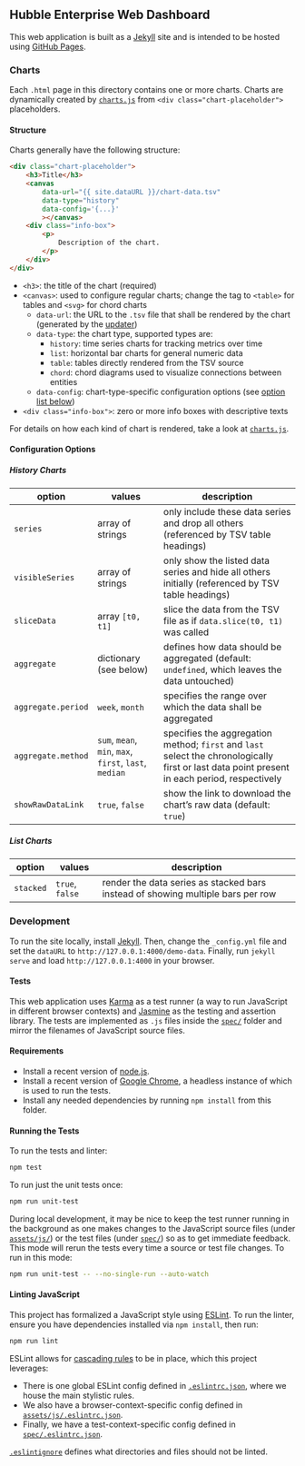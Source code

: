 ## Hubble Enterprise Web Dashboard

This web application is built as a [Jekyll](https://jekyllrb.com/) site and is intended to be hosted using [GitHub Pages](https://pages.github.com/).

### Charts

Each `.html` page in this directory contains one or more charts.
Charts are dynamically created by [`charts.js`](assets/js/charts.js) from `<div class="chart-placeholder">` placeholders.

#### Structure

Charts generally have the following structure:

```html
<div class="chart-placeholder">
	<h3>Title</h3>
	<canvas
		data-url="{{ site.dataURL }}/chart-data.tsv"
		data-type="history"
		data-config='{...}'
		></canvas>
	<div class="info-box">
		<p>
			Description of the chart.
		</p>
	</div>
</div>
```

- `<h3>`: the title of the chart (required)
- `<canvas>`: used to configure regular charts; change the tag to `<table>` for tables and `<svg>` for chord charts
  - `data-url`: the URL to the `.tsv` file that shall be rendered by the chart (generated by the [updater](../updater/README.md))
  - `data-type`: the chart type, supported types are:
    - `history`: time series charts for tracking metrics over time
    - `list`: horizontal bar charts for general numeric data
    - `table`: tables directly rendered from the TSV source
    - `chord`: chord diagrams used to visualize connections between entities
  - `data-config`: chart-type-specific configuration options (see [option list below](#configuration-options))
- `<div class="info-box">`: zero or more info boxes with descriptive texts

For details on how each kind of chart is rendered, take a look at [`charts.js`](assets/js/charts.js).

#### Configuration Options

##### History Charts

| option | values | description |
|---|---|---|
| `series` | array of strings | only include these data series and drop all others (referenced by TSV table headings) |
| `visibleSeries` | array of strings | only show the listed data series and hide all others initially (referenced by TSV table headings) |
| `sliceData` | array `[t0, t1]` | slice the data from the TSV file as if `data.slice(t0, t1)` was called |
| `aggregate` | dictionary (see below) | defines how data should be aggregated (default: `undefined`, which leaves the data untouched) |
| `aggregate.period` | `week`, `month` | specifies the range over which the data shall be aggregated |
| `aggregate.method` | `sum`, `mean`, `min`, `max`, `first`, `last`, `median` | specifies the aggregation method; `first` and `last` select the chronologically first or last data point present in each period, respectively |
| `showRawDataLink` | `true`, `false` | show the link to download the chart’s raw data (default: `true`) |

##### List Charts

| option | values | description |
|---|---|---|
| `stacked` | `true`, `false` | render the data series as stacked bars instead of showing multiple bars per row |

### Development

To run the site locally, install [Jekyll](https://jekyllrb.com/).
Then, change the `_config.yml` file and set the `dataURL` to `http://127.0.0.1:4000/demo-data`.
Finally, run `jekyll serve` and load `http://127.0.0.1:4000` in your browser.

#### Tests

This web application uses [Karma](https://karma-runner.github.io) as a test runner (a way to run JavaScript in different browser contexts) and [Jasmine](https://jasmine.github.io) as the testing and assertion library.
The tests are implemented as `.js` files inside the [`spec/`](spec/) folder and mirror the filenames of JavaScript source files.

#### Requirements

- Install a recent version of [node.js](https://nodejs.org).
- Install a recent version of [Google Chrome](https://www.google.com/chrome/), a headless instance of which is used to run the tests.
- Install any needed dependencies by running `npm install` from this folder.

#### Running the Tests

To run the tests and linter:

```sh
npm test
```

To run just the unit tests once:

```sh
npm run unit-test
```

During local development, it may be nice to keep the test runner running in the background as one makes changes to the JavaScript source files (under [`assets/js/`](assets/js)) or the test files (under [`spec/`](spec/)) so as to get immediate feedback.
This mode will rerun the tests every time a source or test file changes.
To run in this mode:

```sh
npm run unit-test -- --no-single-run --auto-watch
```

#### Linting JavaScript

This project has formalized a JavaScript style using [ESLint](https://eslint.org).
To run the linter, ensure you have dependencies installed via `npm install`, then run:

```sh
npm run lint
```

ESLint allows for [cascading rules](https://eslint.org/docs/user-guide/configuring#configuration-cascading-and-hierarchy) to be in place, which this project leverages:

- There is one global ESLint config defined in [`.eslintrc.json`](.eslintrc.json), where we house the main stylistic rules.
- We also have a browser-context-specific config defined in [`assets/js/.eslintrc.json`](assets/js/.eslintrc.json).
- Finally, we have a test-context-specific config defined in [`spec/.eslintrc.json`](spec/.eslintrc.json).

[`.eslintignore`](.eslintignore) defines what directories and files should not be linted.
